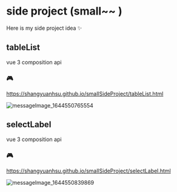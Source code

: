 # side project (small~~ )
Here is my side project idea ✨

## tableList
vue 3 composition api
### 🎮
https://shangyuanhsu.github.io/smallSideProject/tableList.html

![messageImage_1644550765554](https://user-images.githubusercontent.com/58197444/153534220-2481ca55-a0a5-45a2-94af-c6a413af0c64.jpeg)


## selectLabel
vue 3 composition api
### 🎮
https://shangyuanhsu.github.io/smallSideProject/selectLabel.html

![messageImage_1644550839869](https://user-images.githubusercontent.com/58197444/153534224-440b3d2d-a711-4faa-b46c-518ea9a00fce.jpeg)
